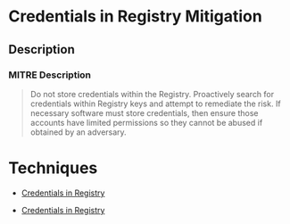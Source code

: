 
# Credentials in Registry Mitigation

## Description

### MITRE Description

> Do not store credentials within the Registry. Proactively search for credentials within Registry keys and attempt to remediate the risk. If necessary software must store credentials, then ensure those accounts have limited permissions so they cannot be abused if obtained by an adversary.


# Techniques


* [Credentials in Registry](../techniques/Credentials-in-Registry.md)

* [Credentials in Registry](../techniques/Credentials-in-Registry.md)
    
